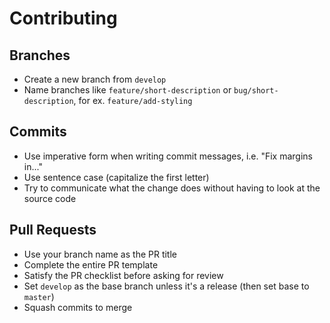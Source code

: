 # Contributing

## Branches

- Create a new branch from `develop`
- Name branches like `feature/short-description` or `bug/short-description`, for ex. `feature/add-styling`

## Commits

- Use imperative form when writing commit messages, i.e. "Fix margins in..."
- Use sentence case (capitalize the first letter)
- Try to communicate what the change does without having to look at the source code

## Pull Requests

- Use your branch name as the PR title
- Complete the entire PR template
- Satisfy the PR checklist before asking for review
- Set `develop` as the base branch unless it's a release (then set base to `master`)
- Squash commits to merge
